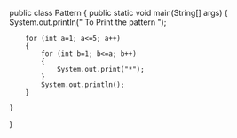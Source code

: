 public class Pattern
{
    public static void main(String[] args)
    {	
        System.out.println(" To Print the pattern ");
        
        for (int a=1; a<=5; a++)
        {
            for (int b=1; b<=a; b++)
            {
                System.out.print("*");
            }
            System.out.println();
        }
        
    }
   
}
